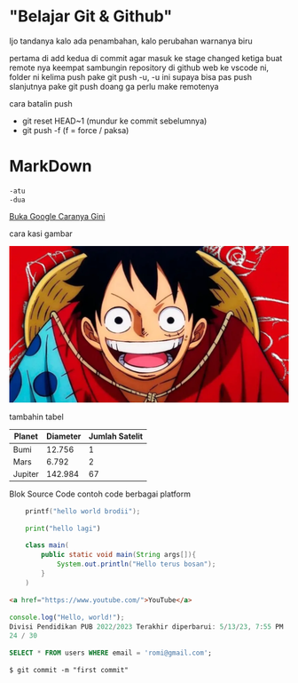 # "Belajar Git & Github"

Ijo tandanya kalo ada penambahan, kalo perubahan warnanya biru

pertama di add
kedua di commit agar masuk ke stage changed
ketiga buat remote nya
keempat sambungin repository di github web ke vscode ni, folder ni
kelima push pake git push -u, -u ini supaya bisa pas push slanjutnya pake git push doang ga perlu make remotenya

cara batalin push
- git reset HEAD~1 (mundur ke commit sebelumnya)
- git push -f (f = force / paksa)

# MarkDown
    -atu
    -dua

[Buka Google Caranya Gini](https://www.google.com)

cara kasi gambar

![One Piece](one_piece.jpg)

tambahin tabel

| Planet | Diameter | Jumlah Satelit |
| ------- | -------- | -------------- |
| Bumi | 12.756 | 1 |
| Mars | 6.792 | 2 |
| Jupiter | 142.984 | 67 |

Blok Source Code 
contoh code berbagai platform

```c
    printf("hello world brodii");
```

```python
    print("hello lagi")
```

```java
    class main(
        public static void main(String args[]){
            System.out.println("Hello terus bosan");
        }
    )
```

```html
<a href="https://www.youtube.com/">YouTube</a>
```

```js
console.log("Hello, world!");
Divisi Pendidikan PUB 2022/2023 Terakhir diperbarui: 5/13/23, 7:55 PM
24 / 30
```

```sql
SELECT * FROM users WHERE email = 'romi@gmail.com';
```

```shell
$ git commit -m "first commit"
```